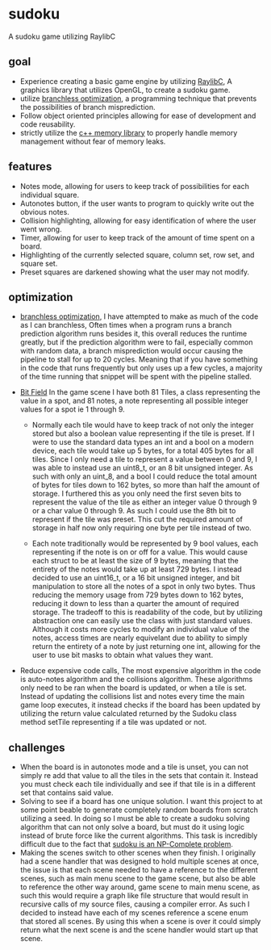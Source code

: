 # sudoku
A sudoku game utilizing RaylibC

## goal
- Experience creating a basic game engine by utilizing [RaylibC](https://www.raylib.com/), A graphics library that utilizes OpenGL, to create a sudoku game.  
- utilize [branchless optimization](https://en.algorithmica.org/hpc/pipelining/branchless/), a programming technique that prevents the possibilities of branch misprediction.  
- Follow object oriented principles allowing for ease of development and code reusability.
- strictly utilize the [c++ memory library](https://cplusplus.com/reference/memory/) to properly handle memory management without fear of memory leaks.

## features
- Notes mode, allowing for users to keep track of possibilities for each individual square.  
- Autonotes button, if the user wants to program to quickly write out the obvious notes.  
- Collision highlighting, allowing for easy identification of where the user went wrong.  
- Timer, allowing for user to keep track of the amount of time spent on a board.  
- Highlighting of the currently selected square, column set, row set, and square set.  
- Preset squares are darkened showing what the user may not modify.  

## optimization
- [branchless optimization](https://en.algorithmica.org/hpc/pipelining/branchless/), I have attempted to make as much of the code as I can branchless, Often times when a program runs a branch prediction algorithm runs besides it, this overall reduces the runtime greatly, but if the prediction algorithm were to fail, especially common with random data, a branch misprediction would occur causing the pipeline to stall for up to 20 cycles. Meaning that if you have something in the code that runs frequently but only uses up a few cycles, a majority of the time running that snippet will be spent with the pipeline stalled.  
- [Bit Field](https://en.wikipedia.org/wiki/Bit_field) In the game scene I have both 81 Tiles, a class representing the value in a spot, and 81 notes, a note representing all possible integer values for a spot ie 1 through 9.  
  - Normally each tile would have to keep track of not only the integer stored but also a boolean value representing if the tile is preset. If I were to use the standard data types an int and a bool on a modern device, each tile would take up 5 bytes, for a total 405 bytes for all tiles. Since I only need a tile to represent a value between 0 and 9, I was able to instead use an uint8_t, or an 8 bit unsigned integer. As such with only an uint_8, and a bool I could reduce the total amount of bytes for tiles down to 162 bytes, so more than half the amount of storage. I furthered this as you only need the first seven bits to represent the value of the tile as either an integer value 0 through 9 or a char value 0 through 9. As such I could use the 8th bit to represent if the tile was preset. This cut the required amount of storage in half now only requiring one byte per tile instead of two.

  - Each note traditionally would be represented by 9 bool values, each representing if the note is on or off for a value. This would cause each struct to be at least the size of 9 bytes, meaning that the entirety of the notes would take up at least 729 bytes. I instead decided to use an uint16_t, or a 16 bit unsigned integer, and bit manipulation to store all the notes of a spot in only two bytes. Thus reducing the memory usage from 729 bytes down to 162 bytes, reducing it down to less than a quarter the amount of required storage. The tradeoff to this is readability of the code, but by utilizing abstraction one can easily use the class with just standard values. Although it costs more cycles to modify an individual value of the notes, access times are nearly equivelant due to ability to simply return the entirety of a note by just returning one int, allowing for the user to use bit masks to obtain what values they want.  

- Reduce expensive code calls, The most expensive algorithm in the code is auto-notes algorithm and the collisions algorithm. These algorithms only need to be ran when the board is updated, or when a tile is set. Instead of updating the collisions list and notes every time the main game loop executes, it instead checks if the board has been updated by utilizing the return value calculated returned by the Sudoku class method setTile representing if a tile was updated or not.

## challenges

- When the board is in autonotes mode and a tile is unset, you can not simply re add that value to all the tiles in the sets that contain it. Instead you must check each tile individually and see if that tile is in a different set that contains said value.
- Solving to see if a board has one unique solution. I want this project to at some point beable to generate completely random boards from scratch utilizing a seed. In doing so I must be able to create a sudoku solving algorithm that can not only solve a board, but must do it using logic instead of brute force like the current algorithms. This task is incredibly difficult due to the fact that [sudoku is an NP-Complete problem](https://www.sciencedirect.com/science/article/pii/S097286001630038X).
- Making the scenes switch to other scenes when they finish. I originally had a scene handler that was designed to hold multiple scenes at once, the issue is that each scene needed to have a reference to the different scenes, such as main menu scene to the game scene, but also be able to reference the other way around, game scene to main menu scene, as such this would require a graph like file structure that would result in recursive calls of my source files, causing a compiler error. As such I decided to instead have each of my scenes reference a scene enum that stored all scenes. By using this when a scene is over it could simply return what the next scene is and the scene handler would start up that scene. 
